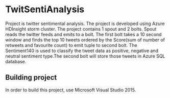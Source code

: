 # TwitSentiAnalysis
Project is twitter sentimental analysis. The project is developed using Azure HDInsight storm cluster. The project contains 1 spout and 2 bolts. Spout reads the twitter feeds and emits to a bolt. The first bolt takes a 10 second window and finds the top 10 tweets ordered by the Score(sum of number of retweets and favourite count) to emit tuple to second bolt. The Sentiment140 is used to classify the tweet data as positive, negative and neutral sentiment type.The second bolt will store those tweets in Azure SQL database. 

## Building project

In order to build this project, use Microsoft Visual Studio 2015.
